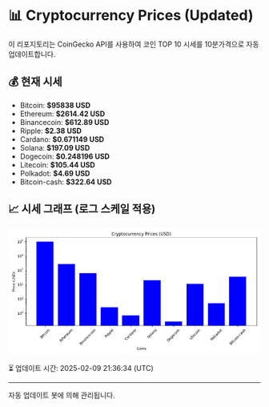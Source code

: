 
# 📊 Cryptocurrency Prices (Updated)

이 리포지토리는 CoinGecko API를 사용하여 코인 TOP 10 시세를 10분가격으로 자동 업데이트합니다.

## 💰 현재 시세
- Bitcoin: **$95838 USD**
- Ethereum: **$2614.42 USD**
- Binancecoin: **$612.89 USD**
- Ripple: **$2.38 USD**
- Cardano: **$0.671149 USD**
- Solana: **$197.09 USD**
- Dogecoin: **$0.248196 USD**
- Litecoin: **$105.44 USD**
- Polkadot: **$4.69 USD**
- Bitcoin-cash: **$322.64 USD**

## 📈 시세 그래프 (로그 스케일 적용)
![Crypto Prices](crypto_prices.png)

⏳ 업데이트 시간: 2025-02-09 21:36:34 (UTC)

---
자동 업데이트 봇에 의해 관리됩니다.
